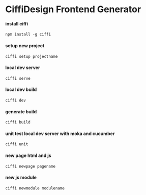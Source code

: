 # CiffiDesign Frontend Generator #

#### install ciffi
```
npm install -g ciffi
```
#### setup new project
```
ciffi setup projectname
```
#### local dev server
```
ciffi serve
```
#### local dev build
```
ciffi dev
```
#### generate build
```
ciffi build
```
#### unit test local dev server with moka and cucumber
```
ciffi unit
```
#### new page html and js
```
ciffi newpage pagename
```
#### new js module
```
ciffi newmodule modulename
```